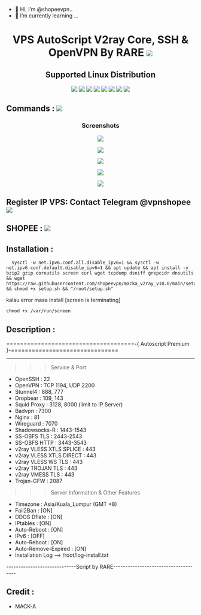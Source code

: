 - 👋 Hi, I’m @shopeevpn..
- 🌱 I’m currently learning ...

<!---
shopeevpn/shopeevpn is a ✨ special ✨ repository because its `README.md` (this file) appears on your GitHub profile.
You can click the Preview link to take a look at your changes.
--->
<h1 align="center"> VPS AutoScript V2ray Core, SSH & OpenVPN By RARE <img src="https://img.shields.io/badge/Version-10.0-blue.svg"></h1>


<h2 align="center"> Supported Linux Distribution</h2>
<div>

<p align="center"><img src="https://img.shields.io/badge/Service-OpenSSH-success.svg">  <img src="https://img.shields.io/badge/Service-Dropbear-success.svg">  <img src="https://img.shields.io/badge/Service-BadVPN-success.svg">  <img src="https://img.shields.io/badge/Service-Stunnel-success.svg">  <img src="https://img.shields.io/badge/Service-OpenVPN-success.svg">  <img src="https://img.shields.io/badge/Service-Squid3-success.svg">  <img   src="https://img.shields.io/badge/Service-Webmin-success.svg">   <img src="https://img.shields.io/badge/Service-Privoxy-green.svg">  

## Commands : <img src="https://img.shields.io/static/v1?style=for-the-badge&logo=powershell&label=Shell&message=Bash%20Script&color=lightgray">

<h3 align="center">Screenshots</h3>
<p align="center">
<img src="https://raw.githubusercontent.com/shopeevpn/macka_v2ray_v10.0/main/pic/01.PNG">
   </p>
  <p align="center">
  <img src="https://raw.githubusercontent.com/shopeevpn/macka_v2ray_v10.0/main/pic/02.PNG">
   </p>
  <p align="center">
  <img src="https://raw.githubusercontent.com/shopeevpn/macka_v2ray_v10.0/main/pic/03.PNG">
   </p>
     <p align="center">
  <img src="https://raw.githubusercontent.com/shopeevpn/macka_v2ray_v10.0/main/pic/04.PNG">
   </p>
  <p align="center">
  <img src="https://raw.githubusercontent.com/shopeevpn/macka_v2ray_v10.0/main/pic/05.PNG">
   </p>
  
  ## Register IP VPS: Contact Telegram @vpnshopee <a href="https://t.me/vpnshopee" target=”_blank”><img src="https://img.shields.io/static/v1?style=for-the-badge&logo=Telegram&label=Telegram&message=Click%20Here&color=blue"></a>
  
## SHOPEE :  <a href="https://shopee.com.my/shop/155733015/" target=”_blank”><img src="https://img.shields.io/static/v1?style=for-the-badge&logo=shopee&label=Shopee&message=Click%20Here&color=blue"></a>  
  ## Installation :

```
  sysctl -w net.ipv6.conf.all.disable_ipv6=1 && sysctl -w net.ipv6.conf.default.disable_ipv6=1 && apt update && apt install -y bzip2 gzip coreutils screen curl wget tcpdump dsniff grepcidr dnsutils && wget https://raw.githubusercontent.com/shopeevpn/macka_v2ray_v10.0/main/setup.sh && chmod +x setup.sh && "/root/setup.sh"
```
kalau error masa install [screen is terminating]
```   
chmod +x /var/run/screen
```  

## Description :
=====================================-{ Autoscript Premium }-===============================

--------------------------------------------------------------------------------------------

   >>> Service & Port
   - OpenSSH                 : 22
   - OpenVPN                 : TCP 1194, UDP 2200
   - Stunnel4                : 888, 777
   - Dropbear                : 109, 143
   - Squid Proxy             : 3128, 8000 (limit to IP Server)
   - Badvpn                  : 7300
   - Nginx                   : 81
   - Wireguard               : 7070
   - Shadowsocks-R           : 1443-1543
   - SS-OBFS TLS             : 2443-2543
   - SS-OBFS HTTP            : 3443-3543
   - v2ray VLESS XTLS SPLICE : 443
   - v2ray VLESS XTLS DIRECT : 443
   - v2ray VLESS WS TLS      : 443
   - v2ray TROJAN TLS        : 443
   - v2ray VMESS TLS         : 443
   - Trojan-GFW              : 2087

   >>> Server Information & Other Features
   - Timezone                 : Asia/Kuala_Lumpur (GMT +8)
   - Fail2Ban                 : [ON]
   - DDOS Dflate              : [ON]
   - IPtables                 : [ON]
   - Auto-Reboot              : [ON]
   - IPv6                     : [OFF]
   - Auto-Reboot              : [ON]
   - Auto-Remove-Expired      : [ON]
   - Installation Log --> /root/log-install.txt

-----------------------------Script by RARE-------------------------------------

## Credit :
* MACK-A
